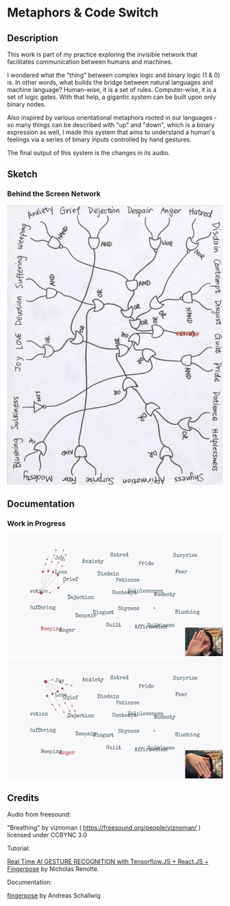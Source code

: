 # Metaphors & Code Switch
## Description
This work is part of my practice exploring the invisible network that facilitates communication between humans and machines.

I wondered what the "thing" between complex logic and binary logic (1 & 0) is. In other words, what builds the bridge between natural languages and machine language? Human-wise, it is a set of rules. Computer-wise, it is a set of logic gates. With that help, a gigantic system can be built upon only binary nodes.

Also inspired by various orientational metaphors rooted in our languages - so many things can be described with "up" and "down", which is a binary expression as well, I made this system that aims to understand a human's feelings via a series of binary inputs controlled by hand gestures.

The final output of this system is the changes in its audio.

## Sketch
### Behind the Screen Network
![sketch_network](/images/sketch.jpeg)

## Documentation
### Work in Progress
![image_1](/images/image_1.png)
![image_2](/images/image_2.png)

## Credits
Audio from freesound:

"Breathing" by viznoman ( https://freesound.org/people/viznoman/ ) licensed under CCBYNC 3.0


Tutorial:

[Real Time AI GESTURE RECOGNITION with Tensorflow.JS + React.JS + Fingerpose](https://www.youtube.com/watch?v=9MTiQMxTXPE&t=418s) by Nicholas Renotte.

Documentation:

[fingerpose](https://openbase.com/js/fingerpose/documentation) by Andreas Schallwig


